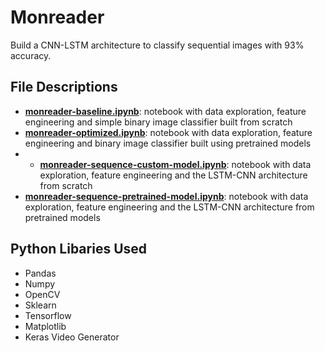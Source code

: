 # Monreader 

Build a CNN-LSTM architecture to classify sequential images with 93% accuracy. 

## File Descriptions
- **[monreader-baseline.ipynb](https://github.com/bijilsubhash/monreader/blob/main/monreader-baseline.ipynb")**: notebook with data exploration, feature engineering and simple binary image classifier built from scratch
- **[monreader-optimized.ipynb](https://github.com/bijilsubhash/monreader/blob/main/monreader-optimized.ipynb")**: notebook with data exploration, feature engineering and binary image classifier built using pretrained models
- - **[monreader-sequence-custom-model.ipynb](https://github.com/bijilsubhash/monreader/blob/main/monreader-sequence-custom-model.ipynb")**: notebook with data exploration, feature engineering and the LSTM-CNN architecture from scratch
- **[monreader-sequence-pretrained-model.ipynb](https://github.com/bijilsubhash/monreader/blob/main/monreader-sequence-pretrained-model.ipynb")**: notebook with data exploration, feature engineering and the LSTM-CNN architecture from pretrained models

## Python Libaries Used
- Pandas
- Numpy
- OpenCV
- Sklearn
- Tensorflow
- Matplotlib
- Keras Video Generator
